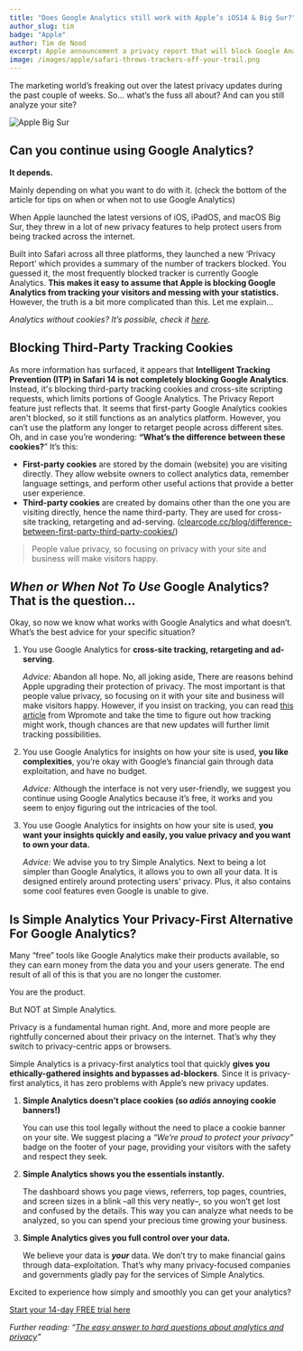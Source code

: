 ```yaml
---
title: "Does Google Analytics still work with Apple’s iOS14 & Big Sur?"
author_slug: tim
badge: "Apple"
author: Tim de Nood
excerpt: Apple announcement a privacy report that will block Google Analytics
image: /images/apple/safari-throws-trackers-off-your-trail.png
---
```


The marketing world’s freaking out over the latest privacy updates during the past couple of weeks. So… what’s the fuss all about? And can you still analyze your site?

![Apple Big Sur](https://assets.simpleanalytics.com/blog/github/apple-safari-throws-trackers-off-your-trail.png)

## Can you continue using Google Analytics?

**It depends.**

Mainly depending on what you want to do with it. (check the bottom of the article for tips on when or when not to use Google Analytics)

When Apple launched the latest versions of iOS, iPadOS, and macOS Big Sur, they threw in a lot of new privacy features to help protect users from being tracked across the internet.

Built into Safari across all three platforms, they launched a new ‘Privacy Report’ which provides a summary of the number of trackers blocked. You guessed it, the most frequently blocked tracker is currently Google Analytics. **This makes it easy to assume that Apple is blocking Google Analytics from tracking your visitors and messing with your statistics.** However, the truth is a bit more complicated than this. Let me explain…

_Analytics without cookies? It’s possible, check it [here](/)._

## Blocking Third-Party Tracking Cookies

As more information has surfaced, it appears that **Intelligent Tracking Prevention (ITP) in Safari 14 is not completely blocking Google Analytics**. Instead, it's blocking third-party tracking cookies and cross-site scripting requests, which limits portions of Google Analytics. The Privacy Report feature just reflects that. It seems that first-party Google Analytics cookies aren't blocked, so it still functions as an analytics platform. However, you can’t use the platform any longer to retarget people across different sites. Oh, and in case you’re wondering: **“What’s the difference between these cookies?**” It’s this:

- **First-party cookies** are stored by the domain (website) you are visiting directly. They allow website owners to collect analytics data, remember language settings, and perform other useful actions that provide a better user experience.
- **Third-party cookies** are created by domains other than the one you are visiting directly, hence the name third-party. They are used for cross-site tracking, retargeting and ad-serving. ([clearcode.cc/blog/difference-between-first-party-third-party-cookies/](https://clearcode.cc/blog/difference-between-first-party-third-party-cookies/))

> People value privacy, so focusing on privacy with your site and business will make visitors happy.

## _When or When Not To Use_ Google Analytics? That is the question...

Okay, so now we know what works with Google Analytics and what doesn’t. What’s the best advice for your specific situation?

1. You use Google Analytics for **cross-site tracking, retargeting and ad-serving**.

   _Advice:_ Abandon all hope. No, all joking aside, There are reasons behind Apple upgrading their protection of privacy. The most important is that people value privacy, so focusing on it with your site and business will make visitors happy. However, if you insist on tracking, you can read [this article](https://www.wpromote.com/blog/analytics/ios14-digital-marketing) from Wpromote and take the time to figure out how tracking might work, though chances are that new updates will further limit tracking possibilities.

2. You use Google Analytics for insights on how your site is used, **you like complexities**, you’re okay with Google’s financial gain through data exploitation, and have no budget.

   _Advice:_ Although the interface is not very user-friendly, we suggest you continue using Google Analytics because it’s free, it works and you seem to enjoy figuring out the intricacies of the tool.

3. You use Google Analytics for insights on how your site is used, **you want your insights quickly and easily, you value privacy and you want to own your data.**

   _Advice:_ We advise you to try Simple Analytics. Next to being a lot simpler than Google Analytics, it allows you to own all your data. It is designed entirely around protecting users' privacy. Plus, it also contains some cool features even Google is unable to give.

## Is Simple Analytics Your Privacy-First Alternative For Google Analytics?

Many “free” tools like Google Analytics make their products available, so they can earn money from the data you and your users generate. The end result of all of this is that you are no longer the customer.

You are the product.

But NOT at Simple Analytics.

Privacy is a fundamental human right. And, more and more people are rightfully concerned about their privacy on the internet. That’s why they switch to privacy-centric apps or browsers.

Simple Analytics is a privacy-first analytics tool that quickly **gives you ethically-gathered insights and bypasses ad-blockers**. Since it is privacy-first analytics, it has zero problems with Apple’s new privacy updates.

1. **Simple Analytics doesn’t place cookies (so _adiós_ annoying cookie banners!)**

   You can use this tool legally without the need to place a cookie banner on your site. We suggest placing a _“We’re proud to protect your privacy”_ badge on the footer of your page, providing your visitors with the safety and respect they seek.

2. **Simple Analytics shows you the essentials instantly.**

   The dashboard shows you page views, referrers, top pages, countries, and screen sizes in a blink –all this very neatly–, so you won’t get lost and confused by the details. This way you can analyze what needs to be analyzed, so you can spend your precious time growing your business.

3. **Simple Analytics gives you full control over your data.**

   We believe your data is **_your_** data. We don’t try to make financial gains through data-exploitation. That’s why many privacy-focused companies and governments gladly pay for the services of Simple Analytics.

Excited to experience how simply and smoothly you can get your analytics?

<a class="button" href="https://simpleanalytics.com/">Start your 14-day FREE trial here</a>

_Further reading: “[The easy answer to hard questions about analytics and privacy](https://simpleanalytics.com/the-easy-answer)”_
